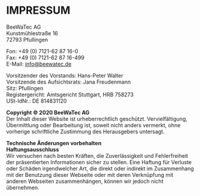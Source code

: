 # IMPRESSUM

BeeWaTec AG  
Kunstmühlestraße 16  
72793 Pfullingen

Fon: +49 (0) 7121-62 87 16-0  
Fax: +49 (0) 7121-62 87 16-499  
E-Mail: info@beewatec.de  

Vorsitzender des Vorstands: Hans-Peter Walter  
Vorsitzende des Aufsichtsrats: Jana Freudenmann  
Sitz: Pfullingen  
Registergericht: Amtsgericht Stuttgart, HRB 758273  
USt-IdNr.: DE 814831120  

**Copyright © 2020 BeeWaTec AG**  
Der Inhalt dieser Website ist urheberrechtlich geschützt. Vervielfältigung, Übermittlung oder Bearbeitung ist, soweit nicht anders vermerkt, ohne vorherige schriftliche Zustimmung des Herausgebers untersagt.

**Technische Änderungen vorbehalten**  
**Haftungsausschluss**  
Wir versuchen nach besten Kräften, die Zuverlässigkeit und Fehlerfreiheit der präsentierten Informationen sicher zu stellen. Eine Haftung für Verluste oder Schäden irgendwelcher Art, die direkt oder indirekt im Zusammenhang mit der Benutzung dieser Webseite oder mit deren Verknüpfung mit anderen Webseiten zusammenhängen, können wir jedoch nicht übernehmen.
